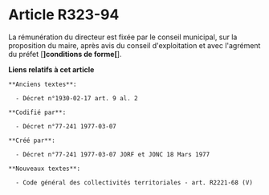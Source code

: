 # Article R323-94

La rémunération du directeur est fixée par le conseil municipal, sur la proposition du maire, après avis du conseil
d'exploitation et avec l'agrément du préfet [**]conditions de forme[**].

**Liens relatifs à cet article**

	**Anciens textes**:

	  - Décret n°1930-02-17 art. 9 al. 2

	**Codifié par**:

	  - Décret n°77-241 1977-03-07

	**Créé par**:

	  - Décret n°77-241 1977-03-07 JORF et JONC 18 Mars 1977

	**Nouveaux textes**:

	  - Code général des collectivités territoriales - art. R2221-68 (V)
